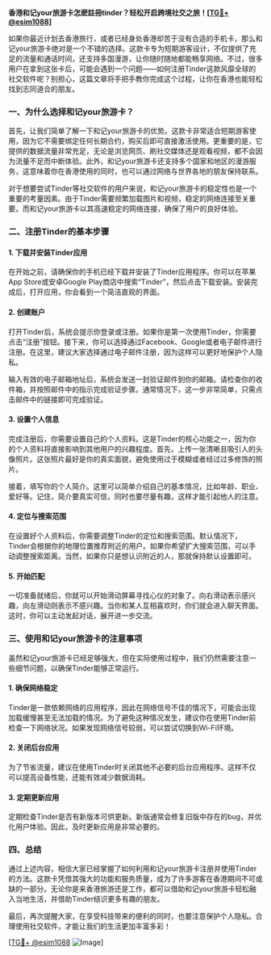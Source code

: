 **香港和记your旅游卡怎麽註冊tinder？轻松开启跨境社交之旅！[[TG💪+ @esim1088](https://t.me/s/esim1088)]**

如果你最近计划去香港旅行，或者已经身处香港却苦于没有合适的手机卡，那么和记your旅游卡绝对是一个不错的选择。这款卡专为短期游客设计，不仅提供了充足的流量和通话时间，还支持多国漫游，让你随时随地都能畅享网络。不过，很多用户在拿到这张卡后，可能会遇到一个问题——如何注册Tinder这款风靡全球的社交软件呢？别担心，这篇文章将手把手教你完成这个过程，让你在香港也能轻松找到志同道合的朋友。

### 一、为什么选择和记your旅游卡？

首先，让我们简单了解一下和记your旅游卡的优势。这款卡非常适合短期游客使用，因为它不需要绑定任何长期合约，购买后即可直接激活使用。更重要的是，它提供的数据流量非常充足，无论是浏览网页、刷社交媒体还是观看视频，都不会因为流量不足而中断体验。此外，和记your旅游卡还支持多个国家和地区的漫游服务，这意味着你在香港使用的同时，也可以通过网络与世界各地的朋友保持联系。

对于想要尝试Tinder等社交软件的用户来说，和记your旅游卡的稳定性也是一个重要的考量因素。由于Tinder需要频繁加载图片和视频，稳定的网络连接至关重要。而和记your旅游卡以其高速稳定的网络连接，确保了用户的良好体验。

### 二、注册Tinder的基本步骤

#### 1. 下载并安装Tinder应用
在开始之前，请确保你的手机已经下载并安装了Tinder应用程序。你可以在苹果App Store或安卓Google Play商店中搜索“Tinder”，然后点击下载安装。安装完成后，打开应用，你会看到一个简洁直观的界面。

#### 2. 创建账户
打开Tinder后，系统会提示你登录或注册。如果你是第一次使用Tinder，你需要点击“注册”按钮。接下来，你可以选择通过Facebook、Google或者电子邮件进行注册。在这里，建议大家选择通过电子邮件注册，因为这样可以更好地保护个人隐私。

输入有效的电子邮箱地址后，系统会发送一封验证邮件到你的邮箱。请检查你的收件箱，并按照邮件中的指示完成验证步骤。通常情况下，这一步非常简单，只需点击邮件中的链接即可完成验证。

#### 3. 设置个人信息
完成注册后，你需要设置自己的个人资料。这是Tinder的核心功能之一，因为你的个人资料将直接影响到其他用户的兴趣程度。首先，上传一张清晰且吸引人的头像照片。这张照片最好是你的真实面貌，避免使用过于模糊或者经过过多修饰的照片。

接着，填写你的个人简介。这里可以简单介绍自己的基本情况，比如年龄、职业、爱好等。记住，简介要真实可信，同时也要尽量有趣，这样才能引起他人的注意。

#### 4. 定位与搜索范围
在设置好个人资料后，你需要调整Tinder的定位和搜索范围。默认情况下，Tinder会根据你的地理位置推荐附近的用户。如果你希望扩大搜索范围，可以手动调整搜索距离。当然，如果你只是想认识附近的人，那就保持默认设置即可。

#### 5. 开始匹配
一切准备就绪后，你就可以开始滑动屏幕寻找心仪的对象了。向右滑动表示感兴趣，向左滑动则表示不感兴趣。当你和某人互相喜欢时，你们就会进入聊天界面。这时，你可以主动发起对话，展开进一步交流。

### 三、使用和记your旅游卡的注意事项

虽然和记your旅游卡已经足够强大，但在实际使用过程中，我们仍然需要注意一些细节问题，以确保Tinder能够正常运行。

#### 1. 确保网络稳定
Tinder是一款依赖网络的应用程序，因此在网络信号不佳的情况下，可能会出现加载缓慢甚至无法加载的情况。为了避免这种情况发生，建议你在使用Tinder前检查一下网络状况。如果发现网络信号较弱，可以尝试切换到Wi-Fi环境。

#### 2. 关闭后台应用
为了节省流量，建议在使用Tinder时关闭其他不必要的后台应用程序。这样不仅可以提高设备性能，还能有效减少数据消耗。

#### 3. 定期更新应用
定期检查Tinder是否有新版本可供更新。新版通常会修复旧版中存在的bug，并优化用户体验。因此，及时更新应用是非常必要的。

### 四、总结

通过上述内容，相信大家已经掌握了如何利用和记your旅游卡注册并使用Tinder的方法。这款卡凭借其强大的功能和服务质量，成为了许多游客在香港期间不可或缺的一部分。无论你是来香港旅游还是工作，都可以借助和记your旅游卡轻松融入当地生活，并借助Tinder结识更多有趣的朋友。

最后，再次提醒大家，在享受科技带来的便利的同时，也要注意保护个人隐私。合理使用社交软件，才能让我们的生活更加丰富多彩！

[[TG💪+ @esim1088](https://t.me/s/esim1088) ![Image](https://i.postimg.cc/4NQfJmqS/Snipaste-2025-05-13-00-14-12.png)]